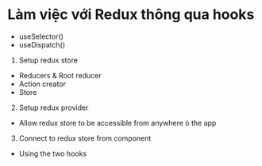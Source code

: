 # Làm việc với Redux thông qua hooks

- useSelector()
- useDispatch()

1. Setup redux store

- Reducers & Root reducer
- Action creator
- Store

2. Setup redux provider

- Allow redux store to be accessible from anywhere ò the app

3. Connect to redux store from component

- Using the two hooks
